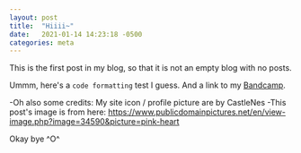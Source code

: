 ```yaml
---
layout: post
title:  "Hiiii~"
date:   2021-01-14 14:23:18 -0500
categories: meta
---
```

This is the first post in my blog, so that it is not an empty blog with no posts.

Ummm, here's a `code formatting` test I guess. And a link to my [Bandcamp][jess-bandcamp].

-Oh also some credits: My site icon / profile picture are by CastleNes
-This post's image is from here: https://www.publicdomainpictures.net/en/view-image.php?image=34590&picture=pink-heart

Okay bye ^O^

[jess-bandcamp]: https://jessicarobo.bandcamp.com/releases
